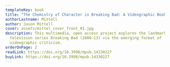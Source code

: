 ```yaml
---
templateKey: book
title: "The Chemistry of Character in Breaking Bad: A Videographic Book"
authorLastname: Mittell
author: Jason Mittell
cover: assets/mittel_cover_front_01.jpg
description: This multimedia, open access project explores the landmark American
  television series Breaking Bad (2008–13) via the emerging format of
  videographic criticism.
orderOnPage: 2
readLink: https://doi.org/10.3998/mpub.14330227
buyLink: https://doi.org/10.3998/mpub.14330227
---
```

